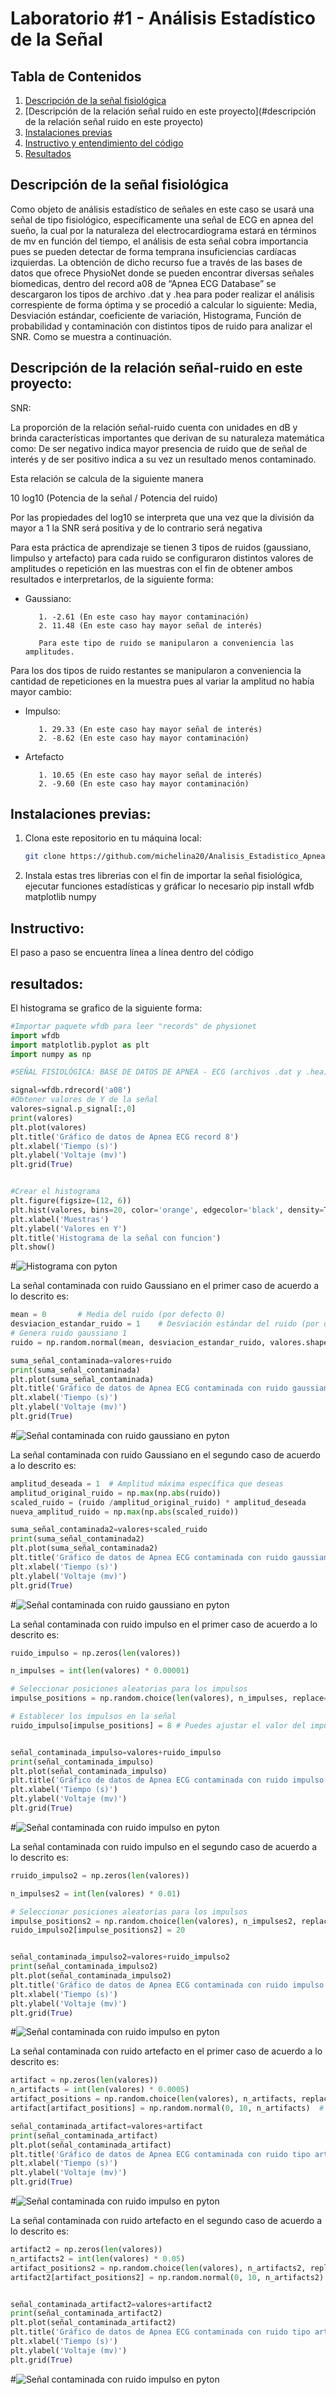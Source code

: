 # Laboratorio #1 - Análisis Estadístico de la Señal

## Tabla de Contenidos
1. [Descripción de la señal fisiológica](#descripción)
2. [Descripción de la relación señal ruido en este proyecto](#descripción de la relación señal ruido en este proyecto)
3. [Instalaciones previas](#instalación)
4. [Instructivo y entendimiento del código](#instructivo)
5. [Resultados](#resultados)



## Descripción de la señal fisiológica

Como objeto  de análisis estadístico de señales en este caso se usará una señal de tipo fisiológico, específicamente una señal de ECG en apnea del sueño, la cual por la naturaleza del electrocardiograma estará en términos de mv en función del tiempo, el análisis de esta señal cobra importancia pues se pueden detectar de forma temprana insuficiencias cardíacas izquierdas. La obtención de dicho recurso fue a través de  las bases de datos que ofrece PhysioNet donde se pueden encontrar diversas señales biomedicas, dentro del record a08 de “Apnea ECG Database” se descargaron los tipos de archivo .dat y .hea para poder realizar el análisis correspiente de forma óptima y se procedió a calcular lo siguiente: Media, Desviación estándar, coeficiente de variación, Histograma, Función de probabilidad y contaminación con distintos tipos de ruido para analizar el SNR. Como se muestra a continuación.

## Descripción de la relación señal-ruido en este proyecto:

SNR: 

La proporción de la relación señal-ruido cuenta con unidades en dB y brinda características importantes que derivan de su naturaleza matemática como: De ser negativo indica mayor presencia de ruido que de señal de interés y de ser positivo indica a su vez un resultado menos contaminado. 

Esta relación se calcula de la siguiente manera 

10 log10 (Potencia de la señal / Potencia del ruido)

Por las propiedades del log10 se interpreta que una vez que la división da mayor a 1 la SNR será positiva y de lo contrario será negativa

Para esta práctica de aprendizaje se tienen 3 tipos de ruidos (gaussiano, Iimpulso y artefacto) para cada ruido se configuraron distintos valores de amplitudes o repetición en las muestras con el fin de obtener ambos resultados e interpretarlos, de la siguiente forma: 

* Gaussiano: 

         1. -2.61 (En este caso hay mayor contaminación)
         2. 11.48 (En este caso hay mayor señal de interés)

         Para este tipo de ruido se manipularon a conveniencia las amplitudes. 

Para los dos tipos de ruido restantes se manipularon a conveniencia la cantidad de repeticiones en la muestra pues al variar la amplitud no había mayor cambio:

* Impulso:

         1. 29.33 (En este caso hay mayor señal de interés)
         2. -8.62 (En este caso hay mayor contaminación)

* Artefacto 

         1. 10.65 (En este caso hay mayor señal de interés)
         2. -9.60 (En este caso hay mayor contaminación)


## Instalaciones previas:

1. Clona este repositorio en tu máquina local:

   ```bash
   git clone https://github.com/michelina20/Analisis_Estadistico_Apnea_ECG.git

2. Instala estas tres librerias con el fin de importar la señal fisiológica, ejecutar funciones estadísticas y gráficar lo necesario
   pip install wfdb matplotlib numpy


## Instructivo:

El paso a paso se encuentra línea a línea dentro del código

## resultados:

El histograma se grafico de la siguiente forma:
```python
#Importar paquete wfdb para leer "records" de physionet
import wfdb
import matplotlib.pyplot as plt 
import numpy as np

#SEÑAL FISIOLÓGICA: BASE DE DATOS DE APNEA - ECG (archivos .dat y .hea)

signal=wfdb.rdrecord('a08')
#Obtener valores de Y de la señal 
valores=signal.p_signal[:,0]
print(valores)
plt.plot(valores)
plt.title('Gráfico de datos de Apnea ECG record 8')
plt.xlabel('Tiempo (s)')
plt.ylabel('Voltaje (mv)')
plt.grid(True)


#Crear el histograma
plt.figure(figsize=(12, 6))
plt.hist(valores, bins=20, color='orange', edgecolor='black', density=True)
plt.xlabel('Muestras')
plt.ylabel('Valores en Y')
plt.title('Histograma de la señal con funcion')
plt.show()

```

#![Histograma con pyton](histogramaaa.png)


La señal contaminada con ruido Gaussiano en el primer caso de acuerdo a lo descrito es:

```python
mean = 0       # Media del ruido (por defecto 0)
desviacion_estandar_ruido = 1    # Desviación estándar del ruido (por defecto 1)
# Genera ruido gaussiano 1
ruido = np.random.normal(mean, desviacion_estandar_ruido, valores.shape)

suma_señal_contaminada=valores+ruido
print(suma_señal_contaminada)
plt.plot(suma_señal_contaminada)
plt.title('Gráfico de datos de Apnea ECG contaminada con ruido gaussiano')
plt.xlabel('Tiempo (s)')
plt.ylabel('Voltaje (mv)')
plt.grid(True)

```

#![Señal contaminada con ruido gaussiano en pyton](señalconruio_gauss1.png)

La señal contaminada con ruido Gaussiano en el segundo caso de acuerdo a lo descrito es:

```python
amplitud_deseada = 1  # Amplitud máxima específica que deseas
amplitud_original_ruido = np.max(np.abs(ruido))
scaled_ruido = (ruido /amplitud_original_ruido) * amplitud_deseada
nueva_amplitud_ruido = np.max(np.abs(scaled_ruido))

suma_señal_contaminada2=valores+scaled_ruido
print(suma_señal_contaminada2)
plt.plot(suma_señal_contaminada2)
plt.title('Gráfico de datos de Apnea ECG contaminada con ruido gaussiano')
plt.xlabel('Tiempo (s)')
plt.ylabel('Voltaje (mv)')
plt.grid(True)


```

#![Señal contaminada con ruido gaussiano en pyton](señalconruio_gauss1.png)

La señal contaminada con ruido impulso en el primer caso de acuerdo a lo descrito es:

```python
ruido_impulso = np.zeros(len(valores))

n_impulses = int(len(valores) * 0.00001)

# Seleccionar posiciones aleatorias para los impulsos
impulse_positions = np.random.choice(len(valores), n_impulses, replace=False)

# Establecer los impulsos en la señal
ruido_impulso[impulse_positions] = 8 # Puedes ajustar el valor del impulso según sea necesario


señal_contaminada_impulso=valores+ruido_impulso
print(señal_contaminada_impulso)
plt.plot(señal_contaminada_impulso)
plt.title('Gráfico de datos de Apnea ECG contaminada con ruido impulso')
plt.xlabel('Tiempo (s)')
plt.ylabel('Voltaje (mv)')
plt.grid(True)

```
#![Señal contaminada con ruido impulso en pyton](señalconruidoimp.png)


La señal contaminada con ruido impulso en el segundo caso de acuerdo a lo descrito es:

```python
rruido_impulso2 = np.zeros(len(valores))

n_impulses2 = int(len(valores) * 0.01)

# Seleccionar posiciones aleatorias para los impulsos
impulse_positions2 = np.random.choice(len(valores), n_impulses2, replace=False)
ruido_impulso2[impulse_positions2] = 20


señal_contaminada_impulso2=valores+ruido_impulso2
print(señal_contaminada_impulso2)
plt.plot(señal_contaminada_impulso2)
plt.title('Gráfico de datos de Apnea ECG contaminada con ruido impulso 2')
plt.xlabel('Tiempo (s)')
plt.ylabel('Voltaje (mv)')
plt.grid(True)

```
#![Señal contaminada con ruido impulso en pyton](señalconruidoimp2.png)




La señal contaminada con ruido artefacto en el primer caso de acuerdo a lo descrito es:

```python
artifact = np.zeros(len(valores))
n_artifacts = int(len(valores) * 0.0005)
artifact_positions = np.random.choice(len(valores), n_artifacts, replace=False)
artifact[artifact_positions] = np.random.normal(0, 10, n_artifacts)  # Artefactos aleatorios grandes

señal_contaminada_artifact=valores+artifact
print(señal_contaminada_artifact)
plt.plot(señal_contaminada_artifact)
plt.title('Gráfico de datos de Apnea ECG contaminada con ruido tipo artefacto')
plt.xlabel('Tiempo (s)')
plt.ylabel('Voltaje (mv)')
plt.grid(True)
```
#![Señal contaminada con ruido impulso en pyton](señalconruidoarte1.png)




La señal contaminada con ruido artefacto en el segundo caso de acuerdo a lo descrito es:

```python
artifact2 = np.zeros(len(valores))
n_artifacts2 = int(len(valores) * 0.05)
artifact_positions2 = np.random.choice(len(valores), n_artifacts2, replace=False)
artifact2[artifact_positions2] = np.random.normal(0, 10, n_artifacts2)  # Artefactos aleatorios grandes


señal_contaminada_artifact2=valores+artifact2
print(señal_contaminada_artifact2)
plt.plot(señal_contaminada_artifact2)
plt.title('Gráfico de datos de Apnea ECG contaminada con ruido tipo artefacto 2')
plt.xlabel('Tiempo (s)')
plt.ylabel('Voltaje (mv)')
plt.grid(True)
```
#![Señal contaminada con ruido impulso en pyton](señalconruidoarte2.png)




